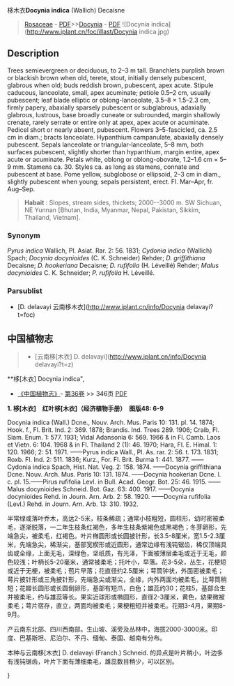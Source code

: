 栘木衣**Docynia indica** (Wallich) Decaisne

> [Rosaceae](http://www.iplant.cn/info/Rosaceae?t=foc) - [PDF](http://www.iplant.cn/foc/pdf/Rosaceae.pdf)>>[Docynia](http://www.iplant.cn/info/Docynia?t=foc) - [PDF](http://www.iplant.cn/foc/pdf/Docynia.pdf)
![Docynia indica](http://www.iplant.cn/foc/illast/Docynia indica.jpg)

## Description

Trees semievergreen or deciduous, to 2–3 m tall. Branchlets purplish brown or blackish brown when old, terete, stout, initially densely pubescent, glabrous when old; buds reddish brown, pubescent, apex acute. Stipule caducous, lanceolate, small, apex acuminate; petiole 0.5–2 cm, usually pubescent; leaf blade elliptic or oblong-lanceolate, 3.5–8 × 1.5–2.3 cm, firmly papery, abaxially sparsely pubescent or subglabrous, adaxially glabrous, lustrous, base broadly cuneate or subrounded, margin shallowly crenate, rarely serrate or entire only at apex, apex acute or acuminate. Pedicel short or nearly absent, pubescent. Flowers 3–5-fascicled, ca. 2.5 cm in diam.; bracts lanceolate. Hypanthium campanulate, abaxially densely pubescent. Sepals lanceolate or triangular-lanceolate, 5–8 mm, both surfaces pubescent, slightly shorter than hypanthium, margin entire, apex acute or acuminate. Petals white, oblong or oblong-obovate, 1.2–1.6 cm × 5–9 mm. Stamens ca. 30. Styles ca. as long as stamens, connate and pubescent at base. Pome yellow, subglobose or ellipsoid, 2–3 cm in diam., slightly pubescent when young; sepals persistent, erect. Fl. Mar–Apr, fr. Aug–Sep.

> **Habait** : 
> Slopes, stream sides, thickets; 2000--3000 m. SW Sichuan, NE Yunnan [Bhutan, India, Myanmar, Nepal, Pakistan, Sikkim, Thailand, Vietnam].

### Synonym
*Pyrus indica* Wallich, Pl. Asiat. Rar. 2: 56. 1831; *Cydonia indica* (Wallich) Spach; *Docynia docynioides* (C. K. Schneider) Rehder; *D. griffithiana* Decaisne; *D. hookeriana* Decaisne; *D. rufifolia* (H. Léveillé) Rehder; *Malus docynioides* C. K. Schneider; *P. rufifolia* H. Léveillé.

### Parsublist

* [D.  delavayi  云南栘木衣](http://www.iplant.cn/info/Docynia delavayi?t=foc)

## 中国植物志

> * [云南栘[木衣]  D.  delavayi](http://www.iplant.cn/info/Docynia delavayi?t=z)

**栘[木衣] Docynia indica",

* [《中国植物志》](http://www.iplant.cn/frps)- [第36卷](http://www.iplant.cn/frps/vol/36) >> 346页 [PDF](http://www.iplant.cn/frps/pdf/36/346.PDF)

**1. 栘[木衣]　红叶栘[木衣]（经济植物手册）　图版48: 6-9**

Docynia indica (Wall.) Dcne., Nouv. Arch. Mus. Paris 10: 131. pl. 14. 1874; Hook. f., Fl. Brit. Ind. 2: 369. 1878; Brandis. Ind. Trees 289. 1906; Craib, Fl. Siam. Enum. 1: 577. 1931; Vidal Adansonia 6: 569. 1966 & in Fl. Camb. Laos et Vietn. 6: 104. 1968 & in Fl. Thailand 2 (1): 46. 1970; Hara, Fl. E. Himal. 1: 120. 1966; 2: 51. 1971. ——Pyrus indica Wall., Pl. As. rar. 2: 56. t. 173. 1831; Roxb. Fl. Ind. 2: 511. 1836; Kurz., For. Fl. Brit. Burma 1: 441. 1877. ——Cydonia indica Spach, Hist. Nat. Veg. 2: 158. 1874. ——Docynia griffithiana Dcne. Nouv. Arch. Mus. Paris 10: 131. 1874. ——Docynia hookerian Dcne. l. c. pl. 15.——Pirus rufifolia Levl. in Bull. Acad. Geogr. Bot. 25: 46. 1915. ——Malus docynioides Schneid. Bot. Gaz. 63: 400. 1917. ——Docynia docynioides Rehd. in Journ. Arn. Arb. 2: 58. 1920. ——Docynia rufifolia (Levl.) Rehd. in Journ. Arn. Arb. 13: 310. 1932.

半常绿或落叶乔木，高达2-5米，枝条稀疏；通常小枝粗短，圆柱形，幼时密被柔毛，逐渐脱落，一二年生枝条红褐色，多年生枝条紫褐色或黑褐色；冬芽卵形，先端急尖，被柔毛，红褐色。叶片椭圆形或长圆披针形，长3.5-8厘米，宽1.5-2.3厘米，先端急尖，稀渐尖，基部宽楔形或近圆形，通常边缘有浅钝锯齿，稀仅顶端具齿或全缘，上面无毛，深绿色，坚纸质，有光泽，下面被薄层柔毛或近于无毛，颜色较浅；叶柄长5-20毫米，通常被柔毛；托叶小，早落。花3-5朵，丛生，花梗短或近于无梗，被柔毛；苞片早落；花直径约2.5厘米；萼筒钟状，外面密被柔毛；萼片披针形或三角披针形，先端急尖或渐尖，全缘，内外两面均被柔毛，比萼筒稍短；花瓣长圆形或长圆倒卵形，基部有短爪，白色；雄蕊约30；花柱5，基部合生并被柔毛，约与雄蕊等长。果实近球形或椭圆形，直径2-3厘米，黄色，幼果微被柔毛；萼片宿存，直立，两面均被柔毛；果梗粗短并被柔毛。花期3-4月，果期8-9月。

产云南东北部、四川西南部。生山坡、溪旁及丛林中，海拔2000-3000米。印度、巴基斯坦、尼泊尔、不丹、缅甸、泰国、越南有分布。

本种与云南栘[木衣] D. delavayi (Franch.) Schneid. 的异点是叶片稍小，叶边多有浅钝锯齿，叶片下面有薄细柔毛，雄蕊数目稍少，可以区别。

}